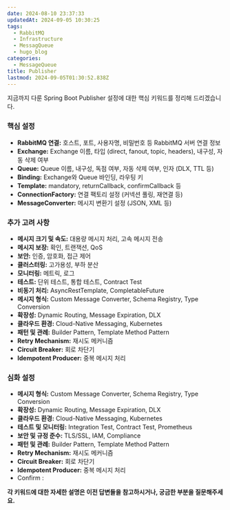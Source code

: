 ```yaml
---
date: 2024-08-10 23:37:33
updatedAt: 2024-09-05 10:30:25
tags:
  - RabbitMQ
  - Infrastructure
  - MessagQueue
  - hugo_blog
categories:
  - MessageQueue
title: Publisher
lastmod: 2024-09-05T01:30:52.838Z
---
```

지금까지 다룬 Spring Boot Publisher 설정에 대한 핵심 키워드를 정리해 드리겠습니다.

### 핵심 설정

* **RabbitMQ 연결:** 호스트, 포트, 사용자명, 비밀번호 등 RabbitMQ 서버 연결 정보
* **Exchange:** Exchange 이름, 타입 (direct, fanout, topic, headers), 내구성, 자동 삭제 여부
* **Queue:** Queue 이름, 내구성, 독점 여부, 자동 삭제 여부, 인자 (DLX, TTL 등)
* **Binding:** Exchange와 Queue 바인딩, 라우팅 키
* **Template:** mandatory, returnCallback, confirmCallback 등
* **ConnectionFactory:** 연결 팩토리 설정 (커넥션 풀링, 재연결 등)
* **MessageConverter:** 메시지 변환기 설정 (JSON, XML 등)

### 추가 고려 사항

* **메시지 크기 및 속도:** 대용량 메시지 처리, 고속 메시지 전송
* **메시지 보장:** 확인, 트랜잭션, QoS
* **보안:** 인증, 암호화, 접근 제어
* **클러스터링:** 고가용성, 부하 분산
* **모니터링:** 메트릭, 로그
* **테스트:** 단위 테스트, 통합 테스트, Contract Test
* **비동기 처리:** AsyncRestTemplate, CompletableFuture
* **메시지 형식:** Custom Message Converter, Schema Registry, Type Conversion
* **확장성:** Dynamic Routing, Message Expiration, DLX
* **클라우드 환경:** Cloud-Native Messaging, Kubernetes
* **패턴 및 관례:** Builder Pattern, Template Method Pattern
* **Retry Mechanism:** 재시도 메커니즘
* **Circuit Breaker:** 회로 차단기
* **Idempotent Producer:** 중복 메시지 처리

### 심화 설정

* **메시지 형식:** Custom Message Converter, Schema Registry, Type Conversion
* **확장성:** Dynamic Routing, Message Expiration, DLX
* **클라우드 환경:** Cloud-Native Messaging, Kubernetes
* **테스트 및 모니터링:** Integration Test, Contract Test, Prometheus
* **보안 및 규정 준수:** TLS/SSL, IAM, Compliance
* **패턴 및 관례:** Builder Pattern, Template Method Pattern
* **Retry Mechanism:** 재시도 메커니즘
* **Circuit Breaker:** 회로 차단기
* **Idempotent Producer:** 중복 메시지 처리
* Confirm :

**각 키워드에 대한 자세한 설명은 이전 답변들을 참고하시거나, 궁금한 부분을 질문해주세요.**

